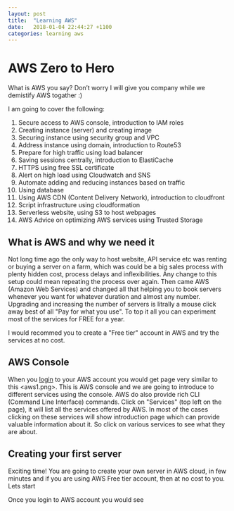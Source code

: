 ```yaml
---
layout: post
title:  "Learning AWS"
date:   2018-01-04 22:44:27 +1100
categories: learning aws
---
```

# AWS Zero to Hero
What is AWS you say? Don’t worry I will give you company while we demistify AWS togather :)

I am going to cover the following:
1. Secure access to AWS console, introduction to IAM roles
1. Creating instance (server) and creating image
2. Securing instance using security group and VPC
3. Address instance using domain, introduction to Route53
4. Prepare for high traffic using load balancer
5. Saving sessions centrally, introduction to ElastiCache
5. HTTPS using free SSL certificate
5. Alert on high load using Cloudwatch and SNS
6. Automate adding and reducing instances based on traffic
7. Using database
8. Using AWS CDN (Content Delivery Network), introduction to cloudfront
8. Script infrastructure using cloudformation
9. Serverless website, using S3 to host webpages
10. AWS Advice on optimizing AWS services using Trusted Storage 

## What is AWS and why we need it
Not long time ago the only way to host website, API service etc was renting or buying a server on a farm, which was could be a big sales process with plenty hidden cost, process delays and inflexibilities. Any change to this setup could mean repeating the process over again. Then came AWS (Amazon Web Services) and changed all that helping you to book servers whenever you want for whatever duration and almost any number. Upgrading and increasing the number of servers is litrally a mouse click away best of all "Pay for what you use". To top it all you can experiment most of the services for FREE for a year.

I would recommed you to create a "Free tier" account in AWS and try the services at no cost.

## AWS Console
When you [login](http://console.aws.amazon.com) to your AWS account you would get page very similar to this <aws1.png>. 
This is AWS console and we are going to introduce to different services using the console. AWS do also provide rich CLI (Command Line Interface) commands.
Click on "Services" (top left on the page), it will list all the services offered by AWS. In most of the cases clicking on these services will show introduction page which can provide valuable information about it. So click on various services to see what they are about.
 
## Creating your first server
Exciting time! You are going to create your own server in AWS cloud, in few minutes and if you are using AWS Free tier account, then at no cost to you.
Lets start

Once you login to AWS account you would see 